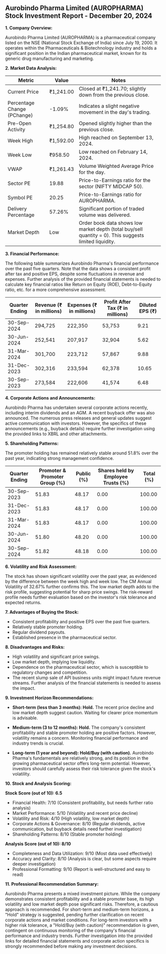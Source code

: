## Aurobindo Pharma Limited (AUROPHARMA) Stock Investment Report - December 20, 2024

**1. Company Overview:**

Aurobindo Pharma Limited (AUROPHARMA) is a pharmaceutical company listed on the NSE (National Stock Exchange of India) since July 19, 2000.  It operates within the Pharmaceuticals & Biotechnology industry and holds a significant position in the Indian pharmaceutical market, known for its generic drug manufacturing and marketing.

**2. Market Data Analysis:**

| Metric                     | Value          | Notes                                                              |
|-----------------------------|-----------------|----------------------------------------------------------------------|
| Current Price               | ₹1,241.00       | Closed at ₹1,241.70; slightly down from the previous close.          |
| Percentage Change (PChange) | -1.09%          | Indicates a slight negative movement in the day's trading.           |
| Pre-Open Activity          | ₹1,254.80       |  Opened slightly higher than the previous close.                     |
| Week High                    | ₹1,592.00       | High reached on September 13, 2024.                               |
| Week Low                     | ₹958.50        | Low reached on February 14, 2024.                                 |
| VWAP                        | ₹1,261.43       | Volume Weighted Average Price for the day.                           |
| Sector PE                   | 19.88           | Price-to-Earnings ratio for the sector (NIFTY MIDCAP 50).           |
| Symbol PE                   | 20.25           | Price-to-Earnings ratio for AUROPHARMA.                             |
| Delivery Percentage         | 57.26%          |  Significant portion of traded volume was delivered.                |
| Market Depth                | Low              | Order book data shows low market depth (total buy/sell quantity = 0). This suggests limited liquidity.|


**3. Financial Performance:**

The following table summarizes Aurobindo Pharma's financial performance over the past five quarters.  Note that the data shows a consistent profit after tax and positive EPS, despite some fluctuations in revenue and expenses.  Further analysis of the provided financial statements is needed to calculate key financial ratios like Return on Equity (ROE), Debt-to-Equity ratio, etc. for a more comprehensive assessment.

| Quarter Ending      | Revenue (₹ in millions) | Expenses (₹ in millions) | Profit After Tax (₹ in millions) | Diluted EPS (₹) |
|----------------------|--------------------------|--------------------------|---------------------------------|-----------------|
| 30-Sep-2024          | 294,725                  | 222,350                  | 53,753                             | 9.21            |
| 30-Jun-2024          | 252,541                  | 207,917                  | 32,904                             | 5.62            |
| 31-Mar-2024          | 301,700                  | 223,712                  | 57,867                             | 9.88            |
| 31-Dec-2023          | 302,316                  | 233,594                  | 62,378                             | 10.65           |
| 30-Sep-2023          | 273,584                  | 222,606                  | 41,574                             | 6.48            |


**4. Corporate Actions and Announcements:**

Aurobindo Pharma has undertaken several corporate actions recently, including interim dividends and an AGM.  A recent buyback offer was also announced.  The numerous press releases and general updates suggest active communication with investors.  However, the specifics of these announcements (e.g., buyback details) require further investigation using the provided links to XBRL and other attachments.

**5. Shareholding Patterns:**

The promoter holding has remained relatively stable around 51.8% over the past year, indicating strong management confidence.

| Quarter Ending | Promoter & Promoter Group (%) | Public (%) | Shares held by Employee Trusts (%) | Total (%) |
|-----------------|-----------------------------|------------|---------------------------------|-----------|
| 30-Sep-2023     | 51.83                        | 48.17      | 0.00                           | 100.00    |
| 31-Dec-2023     | 51.83                        | 48.17      | 0.00                           | 100.00    |
| 31-Mar-2024     | 51.83                        | 48.17      | 0.00                           | 100.00    |
| 30-Jun-2024     | 51.80                        | 48.20      | 0.00                           | 100.00    |
| 30-Sep-2024     | 51.82                        | 48.18      | 0.00                           | 100.00    |


**6. Volatility and Risk Assessment:**

The stock has shown significant volatility over the past year, as evidenced by the difference between the week high and week low.  The CM Annual Volatility of 32.67% further confirms this.  The low market depth adds to the risk profile, suggesting potential for sharp price swings.  The risk-reward profile needs further evaluation based on the investor's risk tolerance and expected returns.

**7. Advantages of Buying the Stock:**

* Consistent profitability and positive EPS over the past five quarters.
* Relatively stable promoter holding.
* Regular dividend payouts.
* Established presence in the pharmaceutical sector.

**8. Disadvantages and Risks:**

* High volatility and significant price swings.
* Low market depth, implying low liquidity.
* Dependence on the pharmaceutical sector, which is susceptible to regulatory changes and competition.
* The recent slump sale of API business units might impact future revenue streams.  Further analysis of the financial statements is needed to assess the impact.


**9. Investment Horizon Recommendations:**

* **Short-term (less than 3 months): Hold.** The recent price decline and low market depth suggest caution.  Waiting for clearer price momentum is advisable.

* **Medium-term (3 to 12 months): Hold.**  The company's consistent profitability and stable promoter holding are positive factors. However, volatility remains a concern.  Monitoring financial performance and industry trends is crucial.

* **Long-term (1 year and beyond): Hold/Buy (with caution).**  Aurobindo Pharma's fundamentals are relatively strong, and its position in the growing pharmaceutical sector offers long-term potential.  However, investors should carefully assess their risk tolerance given the stock's volatility.


**10. Stock and Analysis Scoring:**

**Stock Score (out of 10): 6.5**

* Financial Health: 7/10 (Consistent profitability, but needs further ratio analysis)
* Market Performance: 5/10 (Volatility and recent price decline)
* Volatility and Risk: 4/10 (High volatility, low market depth)
* Corporate Actions & Governance: 8/10 (Regular dividends, active communication, but buyback details need further investigation)
* Shareholding Patterns: 8/10 (Stable promoter holding)

**Analysis Score (out of 10): 8/10**

* Completeness and Data Utilization: 9/10 (Most data used effectively)
* Accuracy and Clarity: 8/10 (Analysis is clear, but some aspects require deeper investigation)
* Professional Formatting: 9/10 (Report is well-structured and easy to read)


**11. Professional Recommendation Summary:**

Aurobindo Pharma presents a mixed investment picture. While the company demonstrates consistent profitability and a stable promoter base, its high volatility and low market depth pose significant risks.  Therefore, a cautious approach is recommended.  For short-term and medium-term horizons, a "Hold" strategy is suggested, pending further clarification on recent corporate actions and market conditions.  For long-term investors with a higher risk tolerance, a "Hold/Buy (with caution)" recommendation is given, contingent on continuous monitoring of the company's financial performance and industry trends.  Further investigation into the provided links for detailed financial statements and corporate action specifics is strongly recommended before making any investment decisions.
